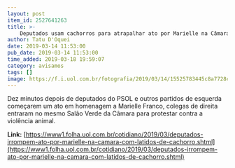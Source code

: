 ```yaml
---
layout: post
item_id: 2527641263
title: >-
    Deputados usam cachorros para atrapalhar ato por Marielle na Câmara
author: Tatu D'Oquei
date: 2019-03-14 11:53:00
pub_date: 2019-03-14 11:53:00
time_added: 2019-03-18 19:59:07
category: avisamos
tags: []
image: https://f.i.uol.com.br/fotografia/2019/03/14/15525783445c8a7728c2543_1552578344_3x2_xl.jpg
---
```


Dez minutos depois de deputados do PSOL e outros partidos de esquerda começarem um ato em homenagem a Marielle Franco, colegas de direita entraram no mesmo Salão Verde da Câmara para protestar contra a violência animal.

**Link:** [https://www1.folha.uol.com.br/cotidiano/2019/03/deputados-irrompem-ato-por-marielle-na-camara-com-latidos-de-cachorro.shtml](https://www1.folha.uol.com.br/cotidiano/2019/03/deputados-irrompem-ato-por-marielle-na-camara-com-latidos-de-cachorro.shtml)

